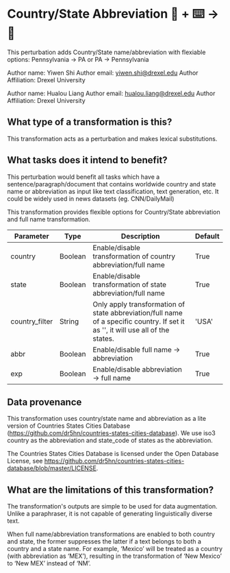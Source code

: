 # Country/State Abbreviation 🦎  + ⌨️ → 🐍
This perturbation adds Country/State name/abbreviation with flexiable options: Pennsylvania -> PA or PA -> Pennsylvania

Author name: Yiwen Shi
Author email: yiwen.shi@drexel.edu
Author Affiliation: Drexel University

Author name: Hualou Liang
Author email: hualou.liang@drexel.edu
Author Affiliation: Drexel University

## What type of a transformation is this?
This transformation acts as a perturbation and makes lexical substitutions. 

## What tasks does it intend to benefit?
This perturbation would benefit all tasks which have a sentence/paragraph/document that contains worldwide country and state name or abbreviation as input like text classification, text generation, etc. It could be widely used in news datasets (eg. CNN/DailyMail)

This transformation provides flexible options for Country/State abbreviation and full name transformation. 

| Parameter  | Type  | Description  | Default |
|---|---|---|---|
| country | Boolean  | Enable/disable transformation of country abbreviation/full name   | True | 
| state  | Boolean  |  Enable/disable transformation of state abbreviation/full name   | True | 
| country_filter  | String  | Only apply transformation of state abbreviation/full name of a specific country. If set it as '', it will use all of the states. | 'USA'  | 
| abbr  |  Boolean | Enable/disable full name -> abbreviation  |  True  | 
| exp  | Boolean  | Enable/disable abbreviation -> full name | True  |  

## Data provenance
This transformation uses country/state name and abbreviation as a lite version of Countries States Cities Database (https://github.com/dr5hn/countries-states-cities-database). We use iso3 country as the abbreviation and state_code of states as the abbreviation.

The Countries States Cities Database is licensed under the Open Database License, see https://github.com/dr5hn/countries-states-cities-database/blob/master/LICENSE.

## What are the limitations of this transformation?
The transformation's outputs are simple to be used for data augmentation. Unlike a paraphraser, it is not capable of generating linguistically diverse text.

When full name/abbreviation transformations are enabled to both country and state, the former suppresses the latter if a text belongs to both a country and a state name. For example, ‘Mexico’ will be treated as a country (with abbreviation as ‘MEX’), resulting in the transformation of ‘New Mexico’ to ‘New MEX’ instead of ‘NM’.